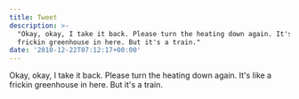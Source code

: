 ```yaml
---
title: Tweet
description: >-
  "Okay, okay, I take it back. Please turn the heating down again. It's like a
  frickin greenhouse in here. But it's a train."
date: '2010-12-22T07:12:17+00:00'
---
```

Okay, okay, I take it back. Please turn the heating down again. It's like a frickin greenhouse in here. But it's a train.
